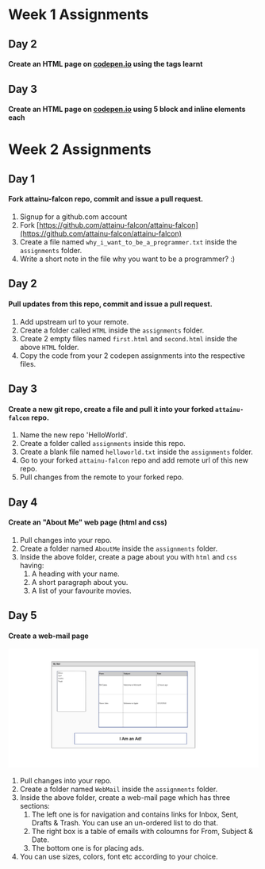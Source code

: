 # Week 1 Assignments

## Day 2
#### Create an HTML page on [codepen.io](https://codepen.io) using the tags learnt

## Day 3
#### Create an HTML page on [codepen.io](https://codepen.io) using 5 block and inline elements each

# Week 2 Assignments

## Day 1
#### Fork attainu-falcon repo, commit and issue a pull request.
1. Signup for a github.com account
2. Fork [https://github.com/attainu-falcon/attainu-falcon](https://github.com/attainu-falcon/attainu-falcon)
3. Create a file named `why_i_want_to_be_a_programmer.txt` inside the `assignments` folder.
4. Write a short note in the file why you want to be a programmer? :)

## Day 2
#### Pull updates from this repo, commit and issue a pull request.
1. Add upstream url to your remote.
2. Create a folder called `HTML` inside the `assignments` folder.
3. Create 2 empty files named `first.html` and `second.html` inside the above `HTML` folder.
4. Copy the code from your 2 codepen assignments into the respective files.

## Day 3
#### Create a new git repo, create a file and pull it into your forked `attainu-falcon` repo.
1. Name the new repo 'HelloWorld'.
2. Create a folder called `assignments` inside this repo.
3. Create a blank file named `helloworld.txt` inside the `assignments` folder.
4. Go to your forked `attainu-falcon` repo and add remote url of this new repo.
5. Pull changes from the remote to your forked repo.

## Day 4
#### Create an "About Me" web page (html and css)
1. Pull changes into your repo.
2. Create a folder named `AboutMe` inside the `assignments` folder.
3. Inside the above folder, create a page about you with `html` and `css` having:
    1. A heading with your name.
    2. A short paragraph about you.
    3. A list of your favourite movies.

## Day 5
#### Create a web-mail page
![my mail page](images/mymail.png)
1. Pull changes into your repo.
2. Create a folder named `WebMail` inside the `assignments` folder.
3. Inside the above folder, create a web-mail page which has three sections:
    1. The left one is for navigation and contains links for Inbox, Sent, Drafts & Trash. You can use an un-ordered list to do that.
    2. The right box is a table of emails with coloumns for From, Subject & Date.
    3. The bottom one is for placing ads.
4. You can use sizes, colors, font etc according to your choice.

